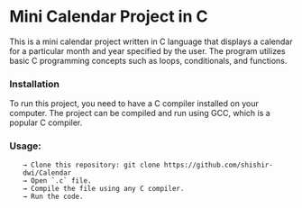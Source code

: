 # Mini Calendar Project in C
<div>
<p align="left">This is a mini calendar project written in C language that displays a calendar for a 
particular month and year specified by the user. The program utilizes basic C programming 
concepts such as loops, conditionals, and functions.</p>
</div>

### Installation
To run this project, you need to have a C compiler installed on your computer. The project can be compiled and run using GCC, which is a popular C compiler.

### Usage:

  <ul>
 
    → Clone this repository: git clone https://github.com/shishir-dwi/Calendar
    → Open `.c` file.
    → Compile the file using any C compiler.
    → Run the code.
  </ul>


